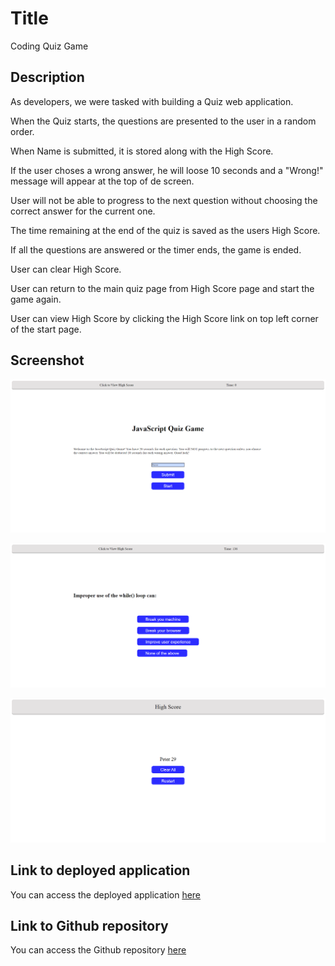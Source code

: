 # Title

Coding Quiz Game

## Description

As developers, we were tasked with building a Quiz web application.

When the Quiz starts, the questions are presented to the user in a random order.

When Name is submitted, it is stored along with the High Score.

If the user choses a wrong answer, he will loose 10 seconds and a "Wrong!" message will appear at the top of de screen.

User will not be able to progress to the next question without choosing the correct answer for the current one.

The time remaining at the end of the quiz is saved as the users High Score.

If all the questions are answered or the timer ends, the game is ended.

User can clear High Score.

User can return to the main quiz page from High Score page and start the game again.

User can view High Score by clicking the High Score link on top left corner of the start page.

## Screenshot

![Screenshot of the Start page](/assets/images/screenshot-start-page.png)

![Screenshot of one of the questions](/assets/images/screenshot-question.png)

![Screenshot of High Score page](/assets/images/screenshot-high-score.png)

## Link to deployed application

You can access the deployed application [here](https://ttudorandrei.github.io/code_quiz/)

## Link to Github repository

You can access the Github repository [here](https://github.com/ttudorandrei/code_quiz)
